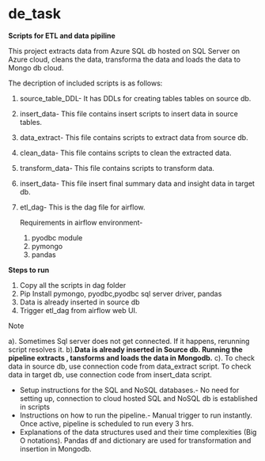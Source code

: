 # de_task
**Scripts for ETL and data pipiline**

This project extracts data from Azure SQL db hosted on SQL Server on Azure cloud, 
cleans the data,
transforma the data 
and loads the data to Mongo db cloud.

The decription of included scripts is as follows:
1. source_table_DDL- It has DDLs for creating tables tables on source db.
2. insert_data- This file contains insert scripts to insert data in source tables.
3. data_extract- This file contains scripts to extract data from source db.
4. clean_data- This file contains scripts to clean the extracted data.
5. transform_data- This file contains scripts to transform data.
6. insert_data- This file insert final summary data and insight data in target db.
7. etl_dag- This is the dag file for airflow.

   Requirements in airflow environment-
   1. pyodbc module
   2. pymongo
   3. pandas
  

**Steps to run**
1. Copy all the scripts in dag folder
2. Pip Install pymongo, pyodbc,pyodbc sql server driver, pandas
3. Data is already inserted in source db
4. Trigger etl_dag from airflow web UI.

Note

a). Sometimes Sql server does not get connected. If it happens, rerunning script resolves it. 
b).**Data is already inserted in Source db. Running the pipeline extracts , tansforms and loads the data in Mongodb.**
c). To check data in source db, use connection code from data_extract script.
   To check data in target db, use connection code from insert_data script.
   
 - Setup instructions for the SQL and NoSQL databases.- No need for setting up, connection to cloud hosted SQL and NoSQL db is 
    established in scripts
 - Instructions on how to run the pipeline.- Manual trigger to run instantly. Once active, pipeline is scheduled to run every 3 hrs.
 - Explanations of the data structures used and their time complexities (Big O notations).
   Pandas df and dictionary are used for transformation and insertion in Mongodb.
